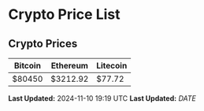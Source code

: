 # Crypto Price List

## Crypto Prices
| Bitcoin | Ethereum | Litecoin |
| ------- | -------- | -------- |
| $80450 | $3212.92 | $77.72 |
**Last Updated:** 2024-11-10 19:19 UTC
**Last Updated:** $DATE$

